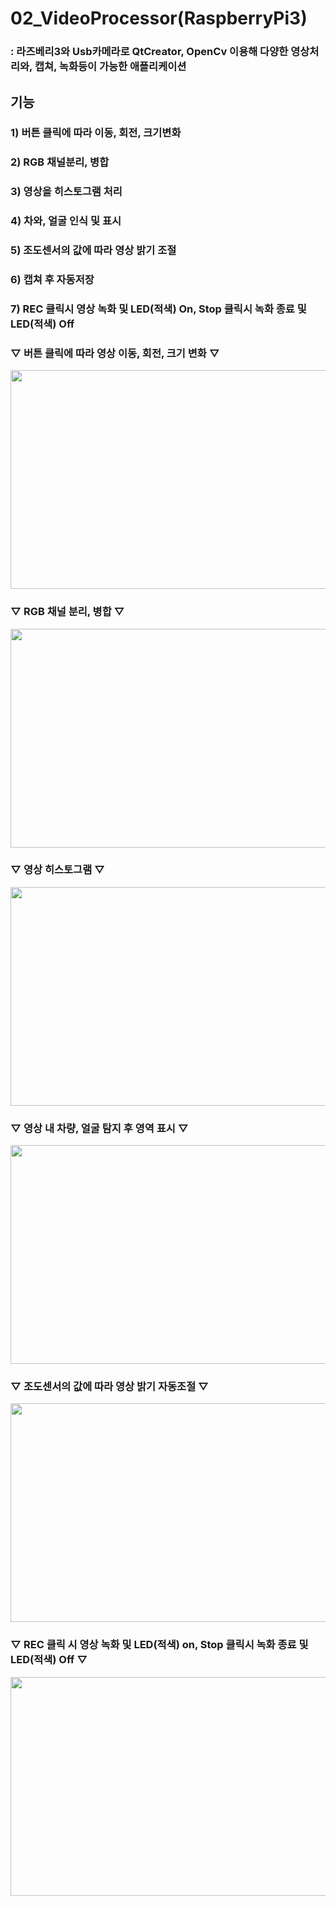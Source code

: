 # 02_VideoProcessor(RaspberryPi3) 
### : 라즈베리3와 Usb카메라로 QtCreator, OpenCv 이용해 다양한 영상처리와, 캡쳐, 녹화등이 가능한 애플리케이션

## 기능
### 1) 버튼 클릭에 따라 이동, 회전, 크기변화
### 2) RGB 채널분리, 병합
### 3) 영상을 히스토그램 처리
### 4) 차와, 얼굴 인식 및 표시
### 5) 조도센서의 값에 따라 영상 밝기 조절 
### 6) 캡쳐 후 자동저장
### 7) REC 클릭시 영상 녹화 및 LED(적색) On, Stop 클릭시 녹화 종료 및 LED(적색) Off

### ▽ 버튼 클릭에 따라 영상 이동, 회전, 크기 변화 ▽
<img src=https://user-images.githubusercontent.com/59903316/97514628-90e9cc80-19d2-11eb-8ded-92d2e143c164.gif width="550" height="350">

### ▽ RGB 채널 분리, 병합 ▽
<img src=https://user-images.githubusercontent.com/59903316/97514644-9b0bcb00-19d2-11eb-8ad9-8c05fa8dacbe.gif width="550" height="350">

### ▽ 영상 히스토그램 ▽
<img src=https://user-images.githubusercontent.com/59903316/97514651-9fd07f00-19d2-11eb-83a0-fbb39e2c27f7.gif width="550" height="350">

### ▽ 영상 내 차량, 얼굴 탐지 후 영역 표시 ▽
<img src=https://user-images.githubusercontent.com/59903316/97514655-a3fc9c80-19d2-11eb-9585-b4f4caf1ccf2.gif width="550" height="350">

### ▽ 조도센서의 값에 따라 영상 밝기 자동조절 ▽
<img src=https://user-images.githubusercontent.com/59903316/97514667-ab23aa80-19d2-11eb-89b4-2614c3a77667.gif width="550" height="350">

### ▽ REC 클릭 시 영상 녹화 및 LED(적색) on, Stop 클릭시 녹화 종료 및 LED(적색) Off ▽
<img src=https://user-images.githubusercontent.com/59903316/97514870-21281180-19d3-11eb-9099-c3ecab7f6220.gif width="550" height="350">

